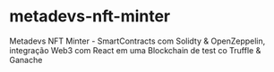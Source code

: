 # metadevs-nft-minter
Metadevs NFT Minter - SmartContracts com Solidty &amp; OpenZeppelin, integração Web3 com React em uma Blockchain de test co Truffle &amp; Ganache
